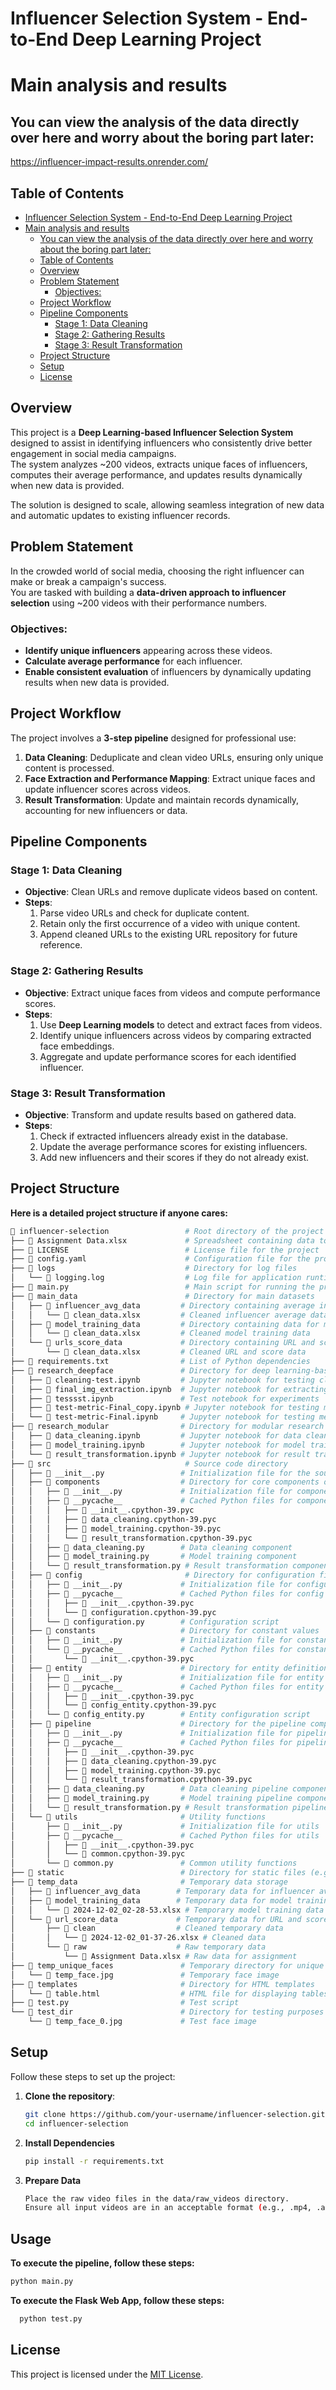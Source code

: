 # Influencer Selection System - End-to-End Deep Learning Project

# Main analysis and results
## You can view the analysis of the data directly over here and worry about the boring part later:

https://influencer-impact-results.onrender.com/

## Table of Contents
- [Influencer Selection System - End-to-End Deep Learning Project](#influencer-selection-system---end-to-end-deep-learning-project)
- [Main analysis and results](#main-analysis-and-results)
  - [You can view the analysis of the data directly over here and worry about the boring part later:](#you-can-view-the-analysis-of-the-data-directly-over-here-and-worry-about-the-boring-part-later)
  - [Table of Contents](#table-of-contents)
  - [Overview](#overview)
  - [Problem Statement](#problem-statement)
    - [Objectives:](#objectives)
  - [Project Workflow](#project-workflow)
  - [Pipeline Components](#pipeline-components)
    - [Stage 1: Data Cleaning](#stage-1-data-cleaning)
    - [Stage 2: Gathering Results](#stage-2-gathering-results)
    - [Stage 3: Result Transformation](#stage-3-result-transformation)
  - [Project Structure](#project-structure)
  - [Setup](#setup)
  - [License](#license)

## Overview
This project is a **Deep Learning-based Influencer Selection System** designed to assist in identifying influencers who consistently drive better engagement in social media campaigns.  
The system analyzes ~200 videos, extracts unique faces of influencers, computes their average performance, and updates results dynamically when new data is provided.  

The solution is designed to scale, allowing seamless integration of new data and automatic updates to existing influencer records.

## Problem Statement
In the crowded world of social media, choosing the right influencer can make or break a campaign's success.  
You are tasked with building a **data-driven approach to influencer selection** using ~200 videos with their performance numbers.

### Objectives:
- **Identify unique influencers** appearing across these videos.
- **Calculate average performance** for each influencer.
- **Enable consistent evaluation** of influencers by dynamically updating results when new data is provided.

## Project Workflow
The project involves a **3-step pipeline** designed for professional use:
1. **Data Cleaning**: Deduplicate and clean video URLs, ensuring only unique content is processed.
2. **Face Extraction and Performance Mapping**: Extract unique faces and update influencer scores across videos.
3. **Result Transformation**: Update and maintain records dynamically, accounting for new influencers or data.

## Pipeline Components

### Stage 1: Data Cleaning
- **Objective**: Clean URLs and remove duplicate videos based on content.
- **Steps**:
  1. Parse video URLs and check for duplicate content.
  2. Retain only the first occurrence of a video with unique content.
  3. Append cleaned URLs to the existing URL repository for future reference.
  
### Stage 2: Gathering Results
- **Objective**: Extract unique faces from videos and compute performance scores.
- **Steps**:
  1. Use **Deep Learning models** to detect and extract faces from videos.
  2. Identify unique influencers across videos by comparing extracted face embeddings.
  3. Aggregate and update performance scores for each identified influencer.

### Stage 3: Result Transformation
- **Objective**: Transform and update results based on gathered data.
- **Steps**:
  1. Check if extracted influencers already exist in the database.
  2. Update the average performance scores for existing influencers.
  3. Add new influencers and their scores if they do not already exist.

## Project Structure
**Here is a detailed project structure if anyone cares:**
```bash
📂 influencer-selection                 # Root directory of the project
├── 📄 Assignment Data.xlsx             # Spreadsheet containing data to be analyzed
├── 📄 LICENSE                          # License file for the project
├── 📄 config.yaml                      # Configuration file for the project
├── 📂 logs                             # Directory for log files
│   └── 📄 logging.log                  # Log file for application runtime
├── 📄 main.py                          # Main script for running the project
├── 📂 main_data                        # Directory for main datasets
│   ├── 📂 influencer_avg_data         # Directory containing average influencer data
│   │   └── 📄 clean_data.xlsx         # Cleaned influencer average data
│   ├── 📂 model_training_data         # Directory containing data for model training
│   │   └── 📄 clean_data.xlsx         # Cleaned model training data
│   └── 📂 urls_score_data             # Directory containing URL and score data
│       └── 📄 clean_data.xlsx         # Cleaned URL and score data
├── 📄 requirements.txt                # List of Python dependencies
├── 📂 research_deepface               # Directory for deep learning-based research on face extraction
│   ├── 📄 cleaning-test.ipynb         # Jupyter notebook for testing cleaning
│   ├── 📄 final_img_extraction.ipynb  # Jupyter notebook for extracting final images
│   ├── 📄 tesssst.ipynb               # Test notebook for experiments
│   ├── 📄 test-metric-Final_copy.ipynb # Jupyter notebook for testing metrics (final copy)
│   └── 📄 test-metric-Final.ipynb     # Jupyter notebook for testing metrics
├── 📂 research_modular                # Directory for modular research notebooks
│   ├── 📄 data_cleaning.ipynb         # Jupyter notebook for data cleaning module
│   ├── 📄 model_training.ipynb        # Jupyter notebook for model training module
│   └── 📄 result_transformation.ipynb # Jupyter notebook for result transformation module
├── 📂 src                              # Source code directory
│   ├── 📄 __init__.py                 # Initialization file for the source module
│   ├── 📂 components                  # Directory for core components of the pipeline
│   │   ├── 📄 __init__.py             # Initialization file for components
│   │   ├── 📂 __pycache__             # Cached Python files for components
│   │   │   ├── 📄 __init__.cpython-39.pyc
│   │   │   ├── 📄 data_cleaning.cpython-39.pyc
│   │   │   ├── 📄 model_training.cpython-39.pyc
│   │   │   └── 📄 result_transformation.cpython-39.pyc
│   │   ├── 📄 data_cleaning.py        # Data cleaning component
│   │   ├── 📄 model_training.py       # Model training component
│   │   └── 📄 result_transformation.py # Result transformation component
│   ├── 📂 config                       # Directory for configuration files
│   │   ├── 📄 __init__.py             # Initialization file for configuration
│   │   ├── 📂 __pycache__             # Cached Python files for config
│   │   │   ├── 📄 __init__.cpython-39.pyc
│   │   │   └── 📄 configuration.cpython-39.pyc
│   │   └── 📄 configuration.py        # Configuration script
│   ├── 📂 constants                   # Directory for constant values
│   │   ├── 📄 __init__.py             # Initialization file for constants
│   │   └── 📂 __pycache__             # Cached Python files for constants
│   │       └── 📄 __init__.cpython-39.pyc
│   ├── 📂 entity                      # Directory for entity definitions
│   │   ├── 📄 __init__.py             # Initialization file for entity module
│   │   ├── 📂 __pycache__             # Cached Python files for entity
│   │   │   ├── 📄 __init__.cpython-39.pyc
│   │   │   └── 📄 config_entity.cpython-39.pyc
│   │   └── 📄 config_entity.py        # Entity configuration script
│   ├── 📂 pipeline                    # Directory for the pipeline components
│   │   ├── 📄 __init__.py             # Initialization file for pipeline module
│   │   ├── 📂 __pycache__             # Cached Python files for pipeline
│   │   │   ├── 📄 __init__.cpython-39.pyc
│   │   │   ├── 📄 data_cleaning.cpython-39.pyc
│   │   │   ├── 📄 model_training.cpython-39.pyc
│   │   │   └── 📄 result_transformation.cpython-39.pyc
│   │   ├── 📄 data_cleaning.py        # Data cleaning pipeline component
│   │   ├── 📄 model_training.py       # Model training pipeline component
│   │   └── 📄 result_transformation.py # Result transformation pipeline component
│   └── 📂 utils                       # Utility functions
│       ├── 📄 __init__.py             # Initialization file for utils
│       ├── 📂 __pycache__             # Cached Python files for utils
│       │   ├── 📄 __init__.cpython-39.pyc
│       │   └── 📄 common.cpython-39.pyc
│       └── 📄 common.py               # Common utility functions
├── 📂 static                          # Directory for static files (e.g., images, styles)
├── 📂 temp_data                       # Temporary data storage
│   ├── 📂 influencer_avg_data        # Temporary data for influencer average scores
│   ├── 📂 model_training_data        # Temporary data for model training
│   │   └── 📄 2024-12-02_02-28-53.xlsx # Temporary model training data file
│   └── 📂 url_score_data             # Temporary data for URL and score information
│       ├── 📂 clean                  # Cleaned temporary data
│       │   └── 📄 2024-12-02_01-37-26.xlsx # Cleaned data
│       └── 📂 raw                    # Raw temporary data
│           └── 📄 Assignment Data.xlsx # Raw data for assignment
├── 📂 temp_unique_faces               # Temporary directory for unique face images
│   └── 📄 temp_face.jpg               # Temporary face image
├── 📂 templates                       # Directory for HTML templates
│   └── 📄 table.html                  # HTML file for displaying tables
├── 📄 test.py                         # Test script
└── 📂 test_dir                        # Directory for testing purposes
    └── 📄 temp_face_0.jpg             # Test face image
```

## Setup
Follow these steps to set up the project:

1. **Clone the repository**:
   ```bash
   git clone https://github.com/your-username/influencer-selection.git
   cd influencer-selection
2. **Install Dependencies**
   ```bash
   pip install -r requirements.txt
3. **Prepare Data**
   ```bash
   Place the raw video files in the data/raw_videos directory.
   Ensure all input videos are in an acceptable format (e.g., .mp4, .avi)

## Usage
**To execute the pipeline, follow these steps:**
  ```bash
  python main.py
```

**To execute the Flask Web App, follow these steps:**
```bash
  python test.py
```

## License
This project is licensed under the [MIT License](https://opensource.org/licenses/MIT).
